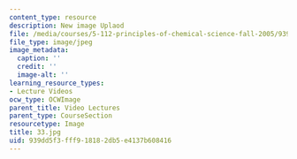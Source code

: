 ```yaml
---
content_type: resource
description: New image Uplaod
file: /media/courses/5-112-principles-of-chemical-science-fall-2005/939dd5f3fff918182db5e4137b608416_33.jpg
file_type: image/jpeg
image_metadata:
  caption: ''
  credit: ''
  image-alt: ''
learning_resource_types:
- Lecture Videos
ocw_type: OCWImage
parent_title: Video Lectures
parent_type: CourseSection
resourcetype: Image
title: 33.jpg
uid: 939dd5f3-fff9-1818-2db5-e4137b608416
---
```

